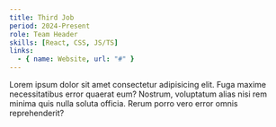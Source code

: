 ```yaml
---
title: Third Job
period: 2024-Present
role: Team Header
skills: [React, CSS, JS/TS]
links:
  - { name: Website, url: "#" }
---
```


Lorem ipsum dolor sit amet consectetur adipisicing elit. Fuga maxime necessitatibus error quaerat eum? Nostrum, voluptatum alias nisi rem minima quis nulla soluta officia. Rerum porro vero error omnis reprehenderit?
